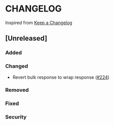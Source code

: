# CHANGELOG

Inspired from [Keep a Changelog](https://keepachangelog.com/en/1.0.0/)

## [Unreleased]
### Added

### Changed
- Revert bulk response to wrap response ([#224](https://github.com/opensearch-project/opensearch-protobufs/pull/224))
### Removed

### Fixed

### Security
